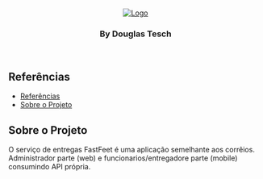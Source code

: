 <!-- LOGO -->
<br />
<p align="center">
  <a href="https://github.com/Dtesch9/fastfeet">
    <img src="https://i.imgur.com/UP8yGBg.png" alt="Logo">
  </a>

  <h3 align="center">By Douglas Tesch</h3>
</p>
<br />

## Referências

- [Referências](#refer%C3%AAncias)
- [Sobre o Projeto](#sobre-o-projeto)

<!-- ABOUT THE PROJECT -->

## Sobre o Projeto

O serviço de entregas FastFeet é uma aplicação semelhante aos corrêios. Administrador parte (web) e funcionarios/entregadore parte (mobile) consumindo API própria.
